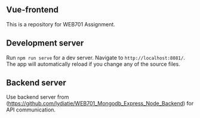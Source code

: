 ## Vue-frontend

This is a repository for WEB701 Assignment.

## Development server

Run `npm run serve` for a dev server. Navigate to `http://localhost:8081/`. The app will automatically reload if you change any of the source files. 

## Backend server

Use backend server from (https://github.com/lydiatie/WEB701_Mongodb_Express_Node_Backend) for API communication.

